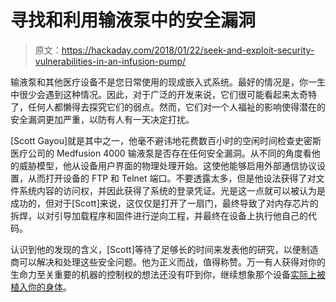 # 寻找和利用输液泵中的安全漏洞

> 原文：<https://hackaday.com/2018/01/22/seek-and-exploit-security-vulnerabilities-in-an-infusion-pump/>

输液泵和其他医疗设备不是您日常使用的现成嵌入式系统。最好的情况是，你一生中很少会遇到这种情况。因此，对于广泛的开发来说，它们很可能看起来太奇特了，任何人都懒得去探究它们的弱点。然而，它们对一个人福祉的影响使得潜在的安全漏洞更加严重，以防有人有一天决定打扰。

[Scott Gayou]就是其中之一，他毫不避讳地花费数百小时的空闲时间检查史密斯医疗公司的 Medfusion 4000 输液泵是否存在任何安全漏洞。从不同的角度看他的威胁模型，他从设备用户界面的物理处理开始。这使他能够启用外部通信协议设置，从而打开设备的 FTP 和 Telnet 端口。不要透露太多，但是他设法获得了对文件系统内容的访问权，并因此获得了系统的登录凭证。光是这一点就可以被认为是成功的，但对于[Scott]来说，这仅仅是打开了一扇门，最终导致了对内存芯片的拆焊，以对引导加载程序和固件进行逆向工程，并最终在设备上执行他自己的代码。

认识到他的发现的含义，[Scott]等待了足够长的时间来发表他的研究，以便制造商可以解决和处理这些安全问题。他为正义而战，值得称赞。万一有人获得对你的生命力至关重要的机器的控制权的想法还没有吓到你，继续想象那个设备[实际上被植入你的身体](https://hackaday.com/2017/05/27/radio-controlled-pacemakers-are-easily-hacked/)。